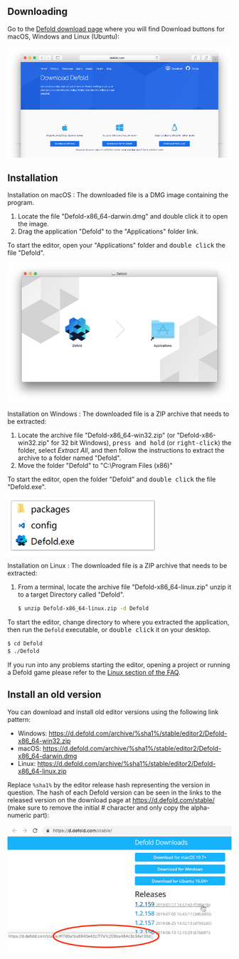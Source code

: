 ## Downloading

Go to the [Defold download page](https://defold.com/download/) where you will find Download buttons for macOS, Windows and Linux (Ubuntu):

![download editor](../shared/images/editor_download.png)

## Installation

Installation on macOS
: The downloaded file is a DMG image containing the program.

  1. Locate the file "Defold-x86_64-darwin.dmg" and double click it to open the image.
  2. Drag the application "Defold" to the "Applications" folder link.

  To start the editor, open your "Applications" folder and <kbd>double click</kbd> the file "Defold".

  ![Defold macOS](../shared/images/macos_content.png)

Installation on Windows
: The downloaded file is a ZIP archive that needs to be extracted:

  1. Locate the archive file "Defold-x86_64-win32.zip" (or "Defold-x86-win32.zip" for 32 bit Windows), <kbd>press and hold</kbd> (or <kbd>right-click</kbd>) the folder, select *Extract All*, and then follow the instructions to extract the archive to a folder named "Defold".
  2. Move the folder "Defold" to "C:\Program Files (x86)\"

  To start the editor, open the folder "Defold" and <kbd>double click</kbd> the file "Defold.exe".

  ![Defold windows](../shared/images/windows_content.png)

Installation on Linux
: The downloaded file is a ZIP archive that needs to be extracted:

  1. From a terminal, locate the archive file "Defold-x86_64-linux.zip" unzip it to a target Directory called "Defold".

     ```bash
     $ unzip Defold-x86_64-linux.zip -d Defold
     ```

  To start the editor, change directory to where you extracted the application, then run the `Defold` executable, or <kbd>double click</kbd> it on your desktop.

  ```bash
  $ cd Defold
  $ ./Defold
  ```

  If you run into any problems starting the editor, opening a project or running a Defold game please refer to the [Linux section of the FAQ](/faq/faq#linux-issues).

  ## Install an old version

  You can download and install old editor versions using the following link pattern:

  * Windows: https://d.defold.com/archive/%sha1%/stable/editor2/Defold-x86_64-win32.zip
  * macOS: https://d.defold.com/archive/%sha1%/stable/editor2/Defold-x86_64-darwin.dmg
  * Linux: https://d.defold.com/archive/%sha1%/stable/editor2/Defold-x86_64-linux.zip

  Replace `%sha1%` by the editor release hash representing the version in question. The hash of each Defold version can be seen in the links to the released version on the download page at https://d.defold.com/stable/ (make sure to remove the initial # character and only copy the alpha-numeric part):

![download editor](../shared/images/old_version_sha1.png)
